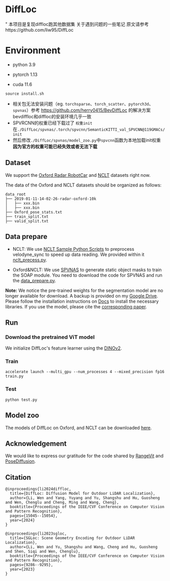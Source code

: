 # DiffLoc
" 本项目是复现diffloc跑其他数据集 关于遇到问题的一些笔记  原文请参考https://github.com/liw95/DiffLoc

# Environment

- python 3.9

- pytorch 1.13

- cuda 11.6

```
source install.sh
```

- 相关包无法安装问题（eg. `torchsparse`、`torch_scatter`、`pytorch3d`、`spvnas`）参考 https://github.com/herry0415/BevDiffLoc 的解决方案bevdiffloc和diffloc的安装环境几乎一致
- SPVRCNN的权重已经下载过了 `权重init`在`./DiffLoc/spvnas/.torch/spvcnn/SemanticKITTI_val_SPVCNN@119GMACs/init`
- 然后修改`./DiffLoc/spvnas/model_zoo.py`中`spvcnn`函数为本地加载init权重   **因为官方的权重可能已经失效或者无法下载**

## Dataset

We support the [Oxford Radar RobotCar](https://oxford-robotics-institute.github.io/radar-robotcar-dataset/datasets) and [NCLT](https://robots.engin.umich.edu/nclt/) datasets right now.

The data of the Oxford and NCLT datasets should be organized as follows:

```
data_root
├── 2019-01-11-14-02-26-radar-oxford-10k
│   ├── xxx.bin
│   ├── xxx.bin
├── Oxford_pose_stats.txt
├── train_split.txt
├── valid_split.txt
```

## Data prepare

- NCLT: We use [NCLT Sample Python Scripts](https://robots.engin.umich.edu/nclt/) to preprocess velodyne_sync to speed up data reading. We provided within it [nclt_precess.py](preprocess/nclt_precess.py).

- Oxford&NCLT: We use [SPVNAS](https://github.com/mit-han-lab/spvnas) to generate static object masks to train the SOAP module. You need to download the code for SPVNAS and run the [data_prepare.py](preprocess/data_prepare.py).

**Note:** We notice the pre-trained weights for the segmentation model are no longer available for download. A backup is provided on my [Google Drive](https://drive.google.com/file/d/1jtDClM-6EnW329FtJ0WXVBopOTuVRXJG/view?usp=sharing). Please follow the installation instructions on [Docs](https://github.com/PJLab-ADG/OpenPCSeg/blob/master/docs/INSTALL.md) to install the necessary libraries. If you use the model, please cite the [corresponding paper](https://github.com/mit-han-lab/spvnas).

## Run

### Download the pretrained ViT model
We initialize DiffLoc's feature learner using the [DINOv2](https://github.com/facebookresearch/dinov2?tab=readme-ov-file).

### Train

```
accelerate launch --multi_gpu --num_processes 4 --mixed_precision fp16 train.py
```

### Test
```
python test.py
```

## Model zoo

The models of DiffLoc on Oxford, and NCLT can be downloaded [here](https://drive.google.com/drive/folders/17uhEqc7BYqLETecllyLMorI0lOI9hBiQ).

## Acknowledgement

 We would like to express our gratitude for the code shared by [RangeVit](https://github.com/valeoai/rangevit) and [PoseDiffusion](https://github.com/facebookresearch/PoseDiffusion).

## Citation

```
@inproceedings{li2024diffloc,
  title={DiffLoc: Diffusion Model for Outdoor LiDAR Localization},
  author={Li, Wen and Yang, Yuyang and Yu, Shangshu and Hu, Guosheng and Wen, Chenglu and Cheng, Ming and Wang, Cheng},
  booktitle={Proceedings of the IEEE/CVF Conference on Computer Vision and Pattern Recognition},
  pages={15045--15054},
  year={2024}
}

@inproceedings{li2023sgloc,
  title={SGLoc: Scene Geometry Encoding for Outdoor LiDAR Localization},
  author={Li, Wen and Yu, Shangshu and Wang, Cheng and Hu, Guosheng and Shen, Siqi and Wen, Chenglu},
  booktitle={Proceedings of the IEEE/CVF Conference on Computer Vision and Pattern Recognition},
  pages={9286--9295},
  year={2023}
}
```
